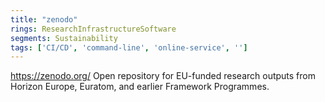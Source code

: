 ```yaml
---
title: "zenodo"
rings: ResearchInfrastructureSoftware
segments: Sustainability
tags: ['CI/CD', 'command-line', 'online-service', '']
---
```

https://zenodo.org/
Open repository for EU-funded research outputs from Horizon Europe, Euratom, and earlier Framework Programmes.
